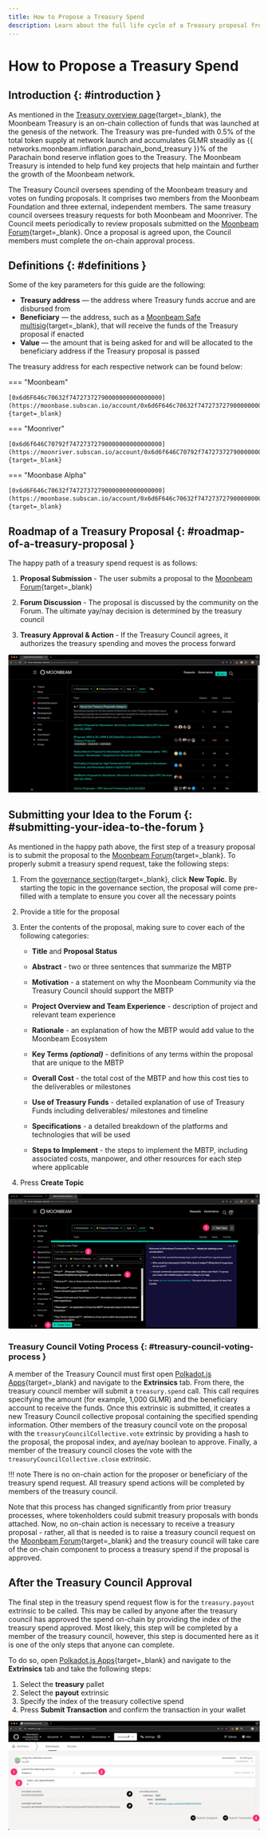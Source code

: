 ```yaml
---
title: How to Propose a Treasury Spend
description: Learn about the full life cycle of a Treasury proposal from the initial proposal on Moonbeam's Community Forum to the Treasury collective approving the spend on-chain.
---
```


# How to Propose a Treasury Spend

## Introduction {: #introduction }

As mentioned in the [Treasury overview page](/learn/features/governance/#definitions){target=\_blank}, the Moonbeam Treasury is an on-chain collection of funds that was launched at the genesis of the network. The Treasury was pre-funded with 0.5% of the total token supply at network launch and accumulates GLMR steadily as {{ networks.moonbeam.inflation.parachain_bond_treasury }}% of the Parachain bond reserve inflation goes to the Treasury. The Moonbeam Treasury is intended to help fund key projects that help maintain and further the growth of the Moonbeam network.

The Treasury Council oversees spending of the Moonbeam treasury and votes on funding proposals. It comprises two members from the Moonbeam Foundation and three external, independent members. The same treasury council oversees treasury requests for both Moonbeam and Moonriver. The Council meets periodically to review proposals submitted on the [Moonbeam Forum](https://forum.moonbeam.network/c/governance/treasury-proposals/8){target=\_blank}. Once a proposal is agreed upon, the Council members must complete the on-chain approval process. 

## Definitions {: #definitions }

Some of the key parameters for this guide are the following:

 - **Treasury address** — the address where Treasury funds accrue and are disbursed from
 - **Beneficiary** — the address, such as a [Moonbeam Safe multisig](/tokens/manage/multisig-safe/){target=\_blank}, that will receive the funds of the Treasury proposal if enacted
 - **Value** — the amount that is being asked for and will be allocated to the beneficiary address if the Treasury proposal is passed

The treasury address for each respective network can be found below:

=== "Moonbeam"

    [0x6d6F646c70632f74727372790000000000000000](https://moonbase.subscan.io/account/0x6d6F646c70632f74727372790000000000000000){target=_blank}

=== "Moonriver"

    [0x6d6f646C70792f74727372790000000000000000](https://moonriver.subscan.io/account/0x6d6f646C70792f74727372790000000000000000){target=_blank}

=== "Moonbase Alpha"

    [0x6d6F646c70632f74727372790000000000000000](https://moonbase.subscan.io/account/0x6d6F646c70632f74727372790000000000000000){target=_blank}


## Roadmap of a Treasury Proposal {: #roadmap-of-a-treasury-proposal }

The happy path of a treasury spend request is as follows:

1. **Proposal Submission** - The user submits a proposal to the [Moonbeam Forum](https://forum.moonbeam.network/c/governance/treasury-proposals/8){target=\_blank}

2. **Forum Discussion** - The proposal is discussed by the community on the Forum. The ultimate yay/nay decision is determined by the treasury council

3. **Treasury Approval & Action** - If the Treasury Council agrees, it authorizes the treasury spending and moves the process forward

![Moonbeam Forum Home](/images/tokens/governance/treasury-proposals/treasury-proposal-1.webp)

## Submitting your Idea to the Forum {: #submitting-your-idea-to-the-forum }

As mentioned in the happy path above, the first step of a treasury proposal is to submit the proposal to the [Moonbeam Forum](https://forum.moonbeam.network/c/governance/treasury-proposals/8){target=\_blank}. To properly submit a treasury spend request, take the following steps:

1. From the [governance section](https://forum.moonbeam.network/c/governance/treasury-proposals/8){target=\_blank}, click **New Topic**. By starting the topic in the governance section, the proposal will come pre-filled with a template to ensure you cover all the necessary points 
2. Provide a title for the proposal
3. Enter the contents of the proposal, making sure to cover each of the following categories:

    - **Title** and **Proposal Status** 

    - **Abstract** - two or three sentences that summarize the MBTP

    - **Motivation** - a statement on why the Moonbeam Community via the Treasury Council should support the MBTP

    - **Project Overview and Team Experience** - description of project and relevant team experience

    - **Rationale** - an explanation of how the MBTP would add value to the Moonbeam Ecosystem

    - **Key Terms *(optional)*** - definitions of any terms within the proposal that are unique to the MBTP

    - **Overall Cost** - the total cost of the MBTP and how this cost ties to the deliverables or milestones

    - **Use of Treasury Funds** - detailed explanation of use of Treasury Funds including deliverables/ milestones and timeline

    - **Specifications** - a detailed breakdown of the platforms and technologies that will be used

    - **Steps to Implement** - the steps to implement the MBTP, including associated costs, manpower, and other resources for each step where applicable

4. Press **Create Topic**

![Submit a treasury spend proposal](/images/tokens/governance/treasury-proposals/treasury-proposal-2.webp)


### Treasury Council Voting Process {: #treasury-council-voting-process }

A member of the Treasury Council must first open [Polkadot.js Apps](https://polkadot.js.org/apps/?rpc=wss%3A%2F%2Fwss.api.moonbeam.network#/explorer){target=\_blank}  and navigate to the **Extrinsics** tab. From there, the treasury council member will submit a `treasury.spend` call. This call requires specifying the amount (for example, 1,000 GLMR) and the beneficiary account to receive the funds. Once this extrinsic is submitted, it creates a new Treasury Council collective proposal containing the specified spending information. Other members of the treasury council vote on the proposal with the `treasuryCouncilCollective.vote` extrinsic by providing a hash to the proposal, the proposal index, and aye/nay boolean to approve. Finally, a member of the treasury council closes the vote with the `treasuryCouncilCollective.close` extrinsic.
 
!!! note
    There is no on-chain action for the proposer or beneficiary of the treasury spend request.
    All treasury spend actions will be completed by members of the treasury council.

Note that this process has changed significantly from prior treasury processes, where tokenholders could submit treasury proposals with bonds attached. Now, no on-chain action is necessary to receive a treasury proposal - rather, all that is needed is to raise a treasury council request on the [Moonbeam Forum](https://forum.moonbeam.network/c/governance/treasury-proposals/8){target=\_blank} and the treasury council will take care of the on-chain component to process a treasury spend if the proposal is approved.

## After the Treasury Council Approval

The final step in the treasury spend request flow is for the `treasury.payout` extrinsic to be called. This may be called by anyone after the treasury council has approved the spend on-chain by providing the index of the treasury spend approved. Most likely, this step will be completed by a member of the treasury council, however, this step is documented here as it is one of the only steps that anyone can complete. 

To do so, open [Polkadot.js Apps](https://polkadot.js.org/apps/?rpc=wss%3A%2F%2Fwss.api.moonbeam.network#/explorer){target=\_blank} and navigate to the **Extrinsics** tab and take the following steps:

1. Select the **treasury** pallet
2. Select the **payout** extrinsic
3. Specify the index of the treasury collective spend
4. Press **Submit Transaction** and confirm the transaction in your wallet

![Call treasury.payout](/images/tokens/governance/treasury-proposals/treasury-proposal-3.webp)
